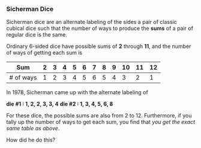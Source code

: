 ### Sicherman Dice

Sicherman dice are an alternate labeling of the sides a pair of classic cubical dice such that the number of ways to produce the **sums** of a pair of regular dice is the same.

Ordinary 6-sided dice have possible sums of **2** through **11**, and the number of ways of getting each sum is

| Sum       |  2  | 3   | 4   | 5   | 6   | 7   | 8   | 9   | 10  | 11  | 12  |
| --------- | :-: | --- | --- | --- | --- | --- | --- | --- | --- | --- | --- |
| # of ways |  1  | 2   | 3   | 4   | 5   | 6   | 5   | 4   | 3   | 2   | 1   |

In 1978, Sicherman came up with the alternate labeling of

**die #1 : 1,  2,  2,  3,  3,  4**
**die #2 :  1,  3,  4,  5,  6,  8**

For these dice, the possible sums are also from 2 to 12.  Furthermore, if you tally up the number of ways to get each sum, you find that *you get the exact same table as above*.

How did he do this?